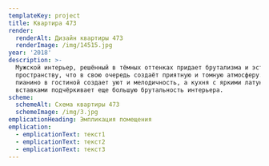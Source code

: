 ```yaml
---
templateKey: project
title: Квартира 473
render:
  renderAlt: Дизайн квартиры 473
  renderImage: /img/14515.jpg
year: '2018'
description: >-
  Мужской интерьер, решённый в тёмных оттенках придает брутализма и эстетики
  пространству, что в свою очередь создаёт приятную и томную атмосферу. Камин и
  пианино в гостиной создает уют и мелодичность, а кухня с яркими латунными
  вставками подчёркивает еще большую брутальность интерьера.
scheme:
  schemeAlt: Схема квартиры 473
  schemeImage: /img/3.jpg
emplicationHeading: Эмпликация помещения
emplication:
  - emplicationText: текст1
  - emplicationText: текст2
  - emplicationText: текст3
---
```


